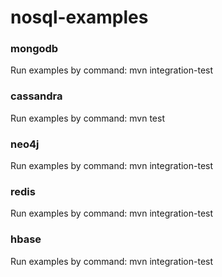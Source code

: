 # nosql-examples

### mongodb

Run examples by command: mvn integration-test

### cassandra

Run examples by command: mvn test

### neo4j 

Run examples by command: mvn integration-test

### redis 

Run examples by command: mvn integration-test

### hbase 

Run examples by command: mvn integration-test

